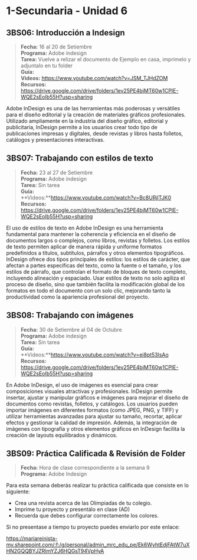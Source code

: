 # 1-Secundaria - Unidad 6

## 3BS06: Introducción a Indesign

> <i class="bi bi-calendar"></i> **Fecha:** 16 al 20 de Setiembre<br><i class="bi bi-laptop"></i> **Programa:** Adobe indesign<br><i class="bi bi-clipboard-check"></i> **Tarea:** Vuelve a relizar el documento de Ejemplo en casa, imprimelo y adjuntalo en tu folder<br> <i class="bi bi-card-checklist"></i> **Guía:** <br> <i class="bi bi-youtube txt-red"></i> **Videos:** https://www.youtube.com/watch?v=JSM_TJHdZOM<br><i class="bi bi-files"></i> **Recursos:** https://drive.google.com/drive/folders/1ev25PE4bjMT60w1CPIE-WQE2sEoIb55H?usp=sharing

Adobe InDesign es una de las herramientas más poderosas y versátiles para el diseño editorial y la creación de materiales gráficos profesionales. Utilizado ampliamente en la industria del diseño gráfico, editorial y publicitaria, InDesign permite a los usuarios crear todo tipo de publicaciones impresas y digitales, desde revistas y libros hasta folletos, catálogos y presentaciones interactivas.

## 3BS07: Trabajando con estilos de texto

> <i class="bi bi-calendar"></i> **Fecha:** 23 al 27 de Setiembre<br><i class="bi bi-laptop"></i> **Programa:** Adobe indesign<br><i class="bi bi-clipboard-check"></i> **Tarea:** Sin tarea<br> <i class="bi bi-card-checklist"></i> **Guía:** <br> <i class="bi bi-youtube txt-red"></i> **Videos:**https://www.youtube.com/watch?v=Bc8URjlTJK0<br><i class="bi bi-files"></i> **Recursos:** https://drive.google.com/drive/folders/1ev25PE4bjMT60w1CPIE-WQE2sEoIb55H?usp=sharing

El uso de estilos de texto en Adobe InDesign es una herramienta fundamental para mantener la coherencia y eficiencia en el diseño de documentos largos o complejos, como libros, revistas y folletos. Los estilos de texto permiten aplicar de manera rápida y uniforme formatos predefinidos a títulos, subtítulos, párrafos y otros elementos tipográficos. InDesign ofrece dos tipos principales de estilos: los estilos de carácter, que afectan a partes específicas del texto, como la fuente o el tamaño, y los estilos de párrafo, que controlan el formato de bloques de texto completo, incluyendo alineación y espaciado. Usar estilos de texto no solo agiliza el proceso de diseño, sino que también facilita la modificación global de los formatos en todo el documento con un solo clic, mejorando tanto la productividad como la apariencia profesional del proyecto.


## 3BS08: Trabajando con imágenes

> <i class="bi bi-calendar"></i> **Fecha:** 30 de Setiembre al 04 de Octubre<br><i class="bi bi-laptop"></i> **Programa:** Adobe indesign<br><i class="bi bi-clipboard-check"></i> **Tarea:** Sin tarea<br> <i class="bi bi-card-checklist"></i> **Guía:** <br> <i class="bi bi-youtube txt-red"></i> **Videos:**https://www.youtube.com/watch?v=ei8pt53lsAo<br><i class="bi bi-files"></i> **Recursos:** https://drive.google.com/drive/folders/1ev25PE4bjMT60w1CPIE-WQE2sEoIb55H?usp=sharing

En Adobe InDesign, el uso de imágenes es esencial para crear composiciones visuales atractivas y profesionales. InDesign permite insertar, ajustar y manipular gráficos e imágenes para mejorar el diseño de documentos como revistas, folletos, y catálogos. Los usuarios pueden importar imágenes en diferentes formatos (como JPEG, PNG, y TIFF) y utilizar herramientas avanzadas para ajustar su tamaño, recortar, aplicar efectos y gestionar la calidad de impresión. Además, la integración de imágenes con tipografía y otros elementos gráficos en InDesign facilita la creación de layouts equilibrados y dinámicos.



## 3BS09: Práctica Calificada & Revisión de Folder

> <i class="bi bi-calendar"></i> **Fecha:** Hora de clase correspondiente a la semana 9<br><i class="bi bi-laptop"></i> **Programa:** Adobe Indesign

Para esta semana deberás realizar tu práctica calificada que consiste en lo siguiente:

- Crea una revista acerca de las Olimpiadas de tu colegio.
- Imprime tu proyecto y presentálo en clase (AD)
- Recuerda que debes configurar correctamente los colores.

Si no presentase a tiempo tu proyecto puedes enviarlo por este enlace:

https://mariareinista-my.sharepoint.com/:f:/g/personal/admin_mrc_edu_pe/Ek6WyhtEdjFAtW7uXHN2GQQBYJZRImYZJ6HQGsT94VpHyA